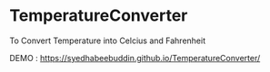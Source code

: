 
# TemperatureConverter
To Convert Temperature into Celcius and Fahrenheit

DEMO : https://syedhabeebuddin.github.io/TemperatureConverter/

